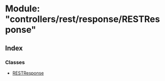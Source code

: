 
# Module: "controllers/rest/response/RESTResponse"

## Index

### Classes

* [RESTResponse](../classes/_controllers_rest_response_restresponse_.restresponse.md)
